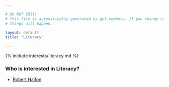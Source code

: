 ```yaml
---

# DO NOT EDIT!
# This file is automatically generated by get-members. If you change it, bad
# things will happen.

layout: default
title: "Literacy"

---
```


{% include interests/literacy.md %}

### Who is interested in Literacy?


* [Robert Halfon](../members/robert-halfon.html)
